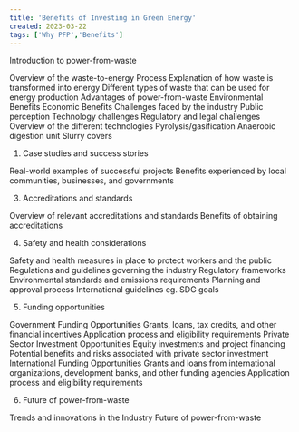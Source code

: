 ```yaml
---
title: 'Benefits of Investing in Green Energy'
created: 2023-03-22
tags: ['Why PFP','Benefits']
---
```


Introduction to power-from-waste

Overview of the waste-to-energy Process
Explanation of how waste is transformed into energy
Different types of waste that can be used for energy production
Advantages of power-from-waste
Environmental Benefits
Economic Benefits
Challenges faced by the industry
Public perception
Technology challenges
Regulatory and legal challenges
Overview of the different technologies
Pyrolysis/gasification
Anaerobic digestion unit
Slurry covers

1. Case studies and success stories

Real-world examples of successful projects
Benefits experienced by local communities, businesses, and governments

3. Accreditations and standards

Overview of relevant accreditations and standards
Benefits of obtaining accreditations

4. Safety and health considerations

Safety and health measures in place to protect workers and the public
Regulations and guidelines governing the industry
Regulatory frameworks
Environmental standards and emissions requirements
Planning and approval process
International guidelines eg. SDG goals

5. Funding opportunities

Government Funding Opportunities
Grants, loans, tax credits, and other financial incentives
Application process and eligibility requirements
Private Sector Investment Opportunities
Equity investments and project financing
Potential benefits and risks associated with private sector investment
International Funding Opportunities
Grants and loans from international organizations, development banks, and other funding agencies
Application process and eligibility requirements

6. Future of power-from-waste

Trends and innovations in the Industry
Future of power-from-waste
